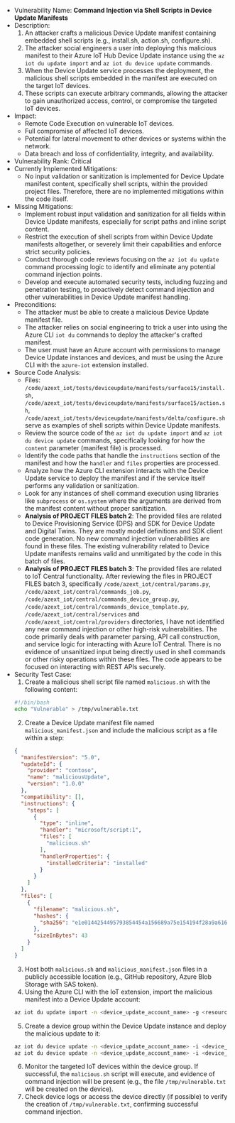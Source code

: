 - Vulnerability Name: **Command Injection via Shell Scripts in Device Update Manifests**
- Description:
    1. An attacker crafts a malicious Device Update manifest containing embedded shell scripts (e.g., install.sh, action.sh, configure.sh).
    2. The attacker social engineers a user into deploying this malicious manifest to their Azure IoT Hub Device Update instance using the `az iot du update import` and `az iot du device update` commands.
    3. When the Device Update service processes the deployment, the malicious shell scripts embedded in the manifest are executed on the target IoT devices.
    4. These scripts can execute arbitrary commands, allowing the attacker to gain unauthorized access, control, or compromise the targeted IoT devices.
- Impact:
    - Remote Code Execution on vulnerable IoT devices.
    - Full compromise of affected IoT devices.
    - Potential for lateral movement to other devices or systems within the network.
    - Data breach and loss of confidentiality, integrity, and availability.
- Vulnerability Rank: Critical
- Currently Implemented Mitigations:
    - No input validation or sanitization is implemented for Device Update manifest content, specifically shell scripts, within the provided project files. Therefore, there are no implemented mitigations within the code itself.
- Missing Mitigations:
    - Implement robust input validation and sanitization for all fields within Device Update manifests, especially for script paths and inline script content.
    - Restrict the execution of shell scripts from within Device Update manifests altogether, or severely limit their capabilities and enforce strict security policies.
    - Conduct thorough code reviews focusing on the `az iot du update` command processing logic to identify and eliminate any potential command injection points.
    - Develop and execute automated security tests, including fuzzing and penetration testing, to proactively detect command injection and other vulnerabilities in Device Update manifest handling.
- Preconditions:
    - The attacker must be able to create a malicious Device Update manifest file.
    - The attacker relies on social engineering to trick a user into using the Azure CLI `iot du` commands to deploy the attacker's crafted manifest.
    - The user must have an Azure account with permissions to manage Device Update instances and devices, and must be using the Azure CLI with the `azure-iot` extension installed.
- Source Code Analysis:
    - Files: `/code/azext_iot/tests/deviceupdate/manifests/surface15/install.sh`, `/code/azext_iot/tests/deviceupdate/manifests/surface15/action.sh`, `/code/azext_iot/tests/deviceupdate/manifests/delta/configure.sh` serve as examples of shell scripts within Device Update manifests.
    - Review the source code of the `az iot du update import` and `az iot du device update` commands, specifically looking for how the `content` parameter (manifest file) is processed.
    - Identify the code paths that handle the `instructions` section of the manifest and how the `handler` and `files` properties are processed.
    - Analyze how the Azure CLI extension interacts with the Device Update service to deploy the manifest and if the service itself performs any validation or sanitization.
    - Look for any instances of shell command execution using libraries like `subprocess` or `os.system` where the arguments are derived from the manifest content without proper sanitization.
    - **Analysis of PROJECT FILES batch 2**: The provided files are related to Device Provisioning Service (DPS) and SDK for Device Update and Digital Twins. They are mostly model definitions and SDK client code generation. No new command injection vulnerabilities are found in these files. The existing vulnerability related to Device Update manifests remains valid and unmitigated by the code in this batch of files.
    - **Analysis of PROJECT FILES batch 3**: The provided files are related to IoT Central functionality. After reviewing the files in PROJECT FILES batch 3, specifically `/code/azext_iot/central/params.py`, `/code/azext_iot/central/commands_job.py`, `/code/azext_iot/central/commands_device_group.py`, `/code/azext_iot/central/commands_device_template.py`, `/code/azext_iot/central/services` and `/code/azext_iot/central/providers` directories, I have not identified any new command injection or other high-risk vulnerabilities. The code primarily deals with parameter parsing, API call construction, and service logic for interacting with Azure IoT Central. There is no evidence of unsanitized input being directly used in shell commands or other risky operations within these files. The code appears to be focused on interacting with REST APIs securely.
- Security Test Case:
    1. Create a malicious shell script file named `malicious.sh` with the following content:
    ```bash
    #!/bin/bash
    echo "Vulnerable" > /tmp/vulnerable.txt
    ```
    2. Create a Device Update manifest file named `malicious_manifest.json` and include the malicious script as a file within a step:
    ```json
    {
      "manifestVersion": "5.0",
      "updateId": {
        "provider": "contoso",
        "name": "maliciousUpdate",
        "version": "1.0.0"
      },
      "compatibility": [],
      "instructions": {
        "steps": [
          {
            "type": "inline",
            "handler": "microsoft/script:1",
            "files": [
              "malicious.sh"
            ],
            "handlerProperties": {
              "installedCriteria": "installed"
            }
          }
        ]
      },
      "files": [
        {
          "filename": "malicious.sh",
          "hashes": {
            "sha256": "e1e0144254495793854454a156689a75e154194f28a9a6169642fa4d0bb00bb2"
          },
          "sizeInBytes": 43
        }
      ]
    }
    ```
    3. Host both `malicious.sh` and `malicious_manifest.json` files in a publicly accessible location (e.g., GitHub repository, Azure Blob Storage with SAS token).
    4. Using the Azure CLI with the IoT extension, import the malicious manifest into a Device Update account:
    ```bash
    az iot du update import -n <device_update_account_name> -g <resource_group_name> --manifest https://<public_url>/malicious_manifest.json
    ```
    5. Create a device group within the Device Update instance and deploy the malicious update to it:
    ```bash
    az iot du device update -n <device_update_account_name> -i <device_update_instance_name> --group-id maliciousGroup
    az iot du device update -n <device_update_account_name> -i <device_update_instance_name> --group-id maliciousGroup --update-name maliciousUpdate --update-provider contoso --update-version 1.0.0
    ```
    6. Monitor the targeted IoT devices within the device group. If successful, the `malicious.sh` script will execute, and evidence of command injection will be present (e.g., the file `/tmp/vulnerable.txt` will be created on the device).
    7. Check device logs or access the device directly (if possible) to verify the creation of `/tmp/vulnerable.txt`, confirming successful command injection.